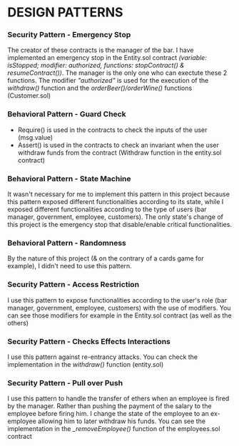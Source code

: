 # DESIGN PATTERNS

### Security Pattern - Emergency Stop
The creator of these contracts is the manager of the bar. I have implemented an emergency stop in the Entity.sol contract *(variable: isStopped; modifier: authorized, functions: stopContract() & resumeContract())*. The manager is the only one who can exectute these 2 functions. The modifier *"authorized"* is used for the execution of the *withdraw()* function and the *orderBeer()/orderWine()* functions (Customer.sol)

### Behavioral Pattern - Guard Check
* Require() is used in the contracts to check the inputs of the user (msg.value)
* Assert() is used in the contracts to check an invariant when the user withdraw funds from the contract (Withdraw function in the entity.sol contract)

### Behavioral Pattern - State Machine
It wasn't necessary for me to implement this pattern in this project because this pattern exposed different functionalities according to its state, while I exposed different functionalities according to the type of users (bar manager, government, employee, customers). The only state's change of this project is the emergency stop that disable/enable critical functionalities.

### Behavioral Pattern - Randomness
By the nature of this project (& on the contrary of a cards game for example), I didn't need to use this pattern.

### Security Pattern - Access Restriction
I use this pattern to expose functionalities according to the user's role (bar manager, government, employee, customers) with the use of modifiers. You can see those modifiers for example in the Entity.sol contract (as well as the others)

### Security Pattern - Checks Effects Interactions
I use this pattern against re-entrancy attacks. You can check the implementation in the *withdraw()* function (entity.sol)

### Security Pattern - Pull over Push
I use this pattern to handle the transfer of ethers when an employee is fired by the manager. Rather than pushing the payment of the salary to the employee before firing him. I change the state of the employee to an ex-employee allowing him to later withdraw his funds. You can see the implementation in the *_removeEmployee()* function of the employees.sol contract
